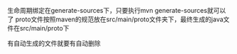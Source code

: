 生命周期绑定在generate-sources下，只要执行mvn generate-sources就可以了
proto文件按照maven的规范放在src/main/proto文件夹下，最终生成的java文件在src/main/proto下

有自动生成的文件就要有自动删除
